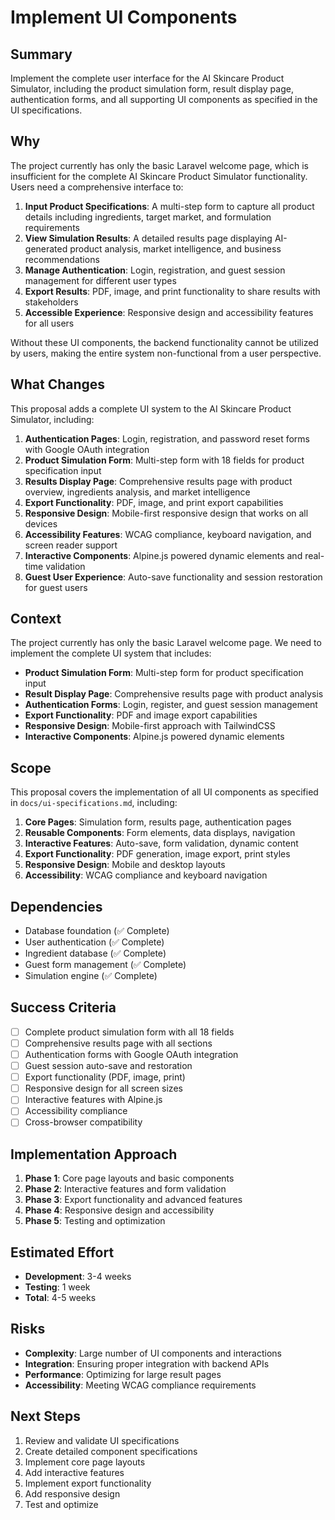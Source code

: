 # Implement UI Components

## Summary
Implement the complete user interface for the AI Skincare Product Simulator, including the product simulation form, result display page, authentication forms, and all supporting UI components as specified in the UI specifications.

## Why
The project currently has only the basic Laravel welcome page, which is insufficient for the complete AI Skincare Product Simulator functionality. Users need a comprehensive interface to:

1. **Input Product Specifications**: A multi-step form to capture all product details including ingredients, target market, and formulation requirements
2. **View Simulation Results**: A detailed results page displaying AI-generated product analysis, market intelligence, and business recommendations
3. **Manage Authentication**: Login, registration, and guest session management for different user types
4. **Export Results**: PDF, image, and print functionality to share results with stakeholders
5. **Accessible Experience**: Responsive design and accessibility features for all users

Without these UI components, the backend functionality cannot be utilized by users, making the entire system non-functional from a user perspective.

## What Changes
This proposal adds a complete UI system to the AI Skincare Product Simulator, including:

1. **Authentication Pages**: Login, registration, and password reset forms with Google OAuth integration
2. **Product Simulation Form**: Multi-step form with 18 fields for product specification input
3. **Results Display Page**: Comprehensive results page with product overview, ingredients analysis, and market intelligence
4. **Export Functionality**: PDF, image, and print export capabilities
5. **Responsive Design**: Mobile-first responsive design that works on all devices
6. **Accessibility Features**: WCAG compliance, keyboard navigation, and screen reader support
7. **Interactive Components**: Alpine.js powered dynamic elements and real-time validation
8. **Guest User Experience**: Auto-save functionality and session restoration for guest users

## Context
The project currently has only the basic Laravel welcome page. We need to implement the complete UI system that includes:

- **Product Simulation Form**: Multi-step form for product specification input
- **Result Display Page**: Comprehensive results page with product analysis
- **Authentication Forms**: Login, register, and guest session management
- **Export Functionality**: PDF and image export capabilities
- **Responsive Design**: Mobile-first approach with TailwindCSS
- **Interactive Components**: Alpine.js powered dynamic elements

## Scope
This proposal covers the implementation of all UI components as specified in `docs/ui-specifications.md`, including:

1. **Core Pages**: Simulation form, results page, authentication pages
2. **Reusable Components**: Form elements, data displays, navigation
3. **Interactive Features**: Auto-save, form validation, dynamic content
4. **Export Functionality**: PDF generation, image export, print styles
5. **Responsive Design**: Mobile and desktop layouts
6. **Accessibility**: WCAG compliance and keyboard navigation

## Dependencies
- Database foundation (✅ Complete)
- User authentication (✅ Complete) 
- Ingredient database (✅ Complete)
- Guest form management (✅ Complete)
- Simulation engine (✅ Complete)

## Success Criteria
- [ ] Complete product simulation form with all 18 fields
- [ ] Comprehensive results page with all sections
- [ ] Authentication forms with Google OAuth integration
- [ ] Guest session auto-save and restoration
- [ ] Export functionality (PDF, image, print)
- [ ] Responsive design for all screen sizes
- [ ] Interactive features with Alpine.js
- [ ] Accessibility compliance
- [ ] Cross-browser compatibility

## Implementation Approach
1. **Phase 1**: Core page layouts and basic components
2. **Phase 2**: Interactive features and form validation
3. **Phase 3**: Export functionality and advanced features
4. **Phase 4**: Responsive design and accessibility
5. **Phase 5**: Testing and optimization

## Estimated Effort
- **Development**: 3-4 weeks
- **Testing**: 1 week
- **Total**: 4-5 weeks

## Risks
- **Complexity**: Large number of UI components and interactions
- **Integration**: Ensuring proper integration with backend APIs
- **Performance**: Optimizing for large result pages
- **Accessibility**: Meeting WCAG compliance requirements

## Next Steps
1. Review and validate UI specifications
2. Create detailed component specifications
3. Implement core page layouts
4. Add interactive features
5. Implement export functionality
6. Add responsive design
7. Test and optimize
